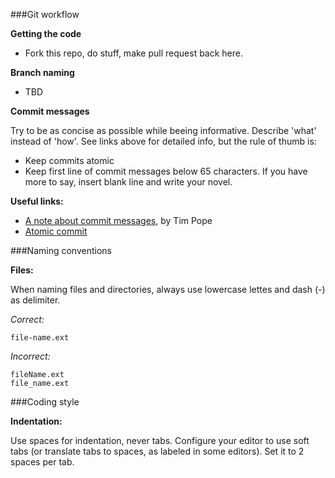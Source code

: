 
###Git workflow

**Getting the code**

- Fork this repo, do stuff, make pull request back here.

**Branch naming**

- TBD

**Commit messages**

Try to be as concise as possible while beeing informative. Describe 'what' instead of 'how'. See links above for detailed info, but the rule of thumb is:

- Keep commits atomic
- Keep first line of commit messages below 65 characters. If you have more to say, insert blank line and write your novel.

**Useful links:**

- [A note about commit messages](http://tbaggery.com/2008/04/19/a-note-about-git-commit-messages.html), by Tim Pope
- [Atomic commit](http://en.wikipedia.org/wiki/Atomic_commit)


###Naming conventions

**Files:**

When naming files and directories, always use lowercase lettes and dash (-) as delimiter.

*Correct:*

	file-name.ext

*Incorrect:*

	fileName.ext
	file_name.ext


###Coding style

**Indentation:**

Use spaces for indentation, never tabs. Configure your editor to use soft tabs (or translate tabs to spaces, as labeled in some editors). Set it to 2 spaces per tab.
